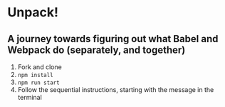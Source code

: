# Unpack!
## A journey towards figuring out what Babel and Webpack do (separately, and together)

1.  Fork and clone
2.  `npm install`
3.  `npm run start`
4.  Follow the sequential instructions, starting with the message in the terminal
